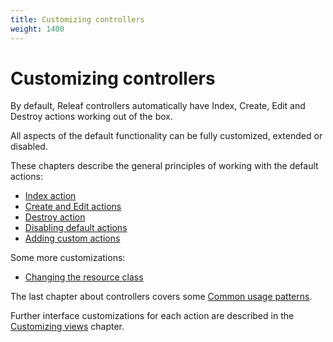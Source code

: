 ```yaml
---
title: Customizing controllers
weight: 1400
---
```


# Customizing controllers

By default, Releaf controllers automatically have Index, Create, Edit and Destroy actions working out of the box.

All aspects of the default functionality can be fully customized, extended or disabled.

These chapters describe the general principles of working with the default actions:

* [Index action](controllers/index.html)
* [Create and Edit actions](controllers/edit.html)
* [Destroy action](controllers/destroy.html)
* [Disabling default actions](controllers/features.html)
* [Adding custom actions](controllers/custom-actions.html)

Some more customizations:

* [Changing the resource class](controllers/resource-class.html)

The last chapter about controllers covers some [Common usage patterns](controllers/resource-class.html).

Further interface customizations for each action are described in the [Customizing views](views.html) chapter.